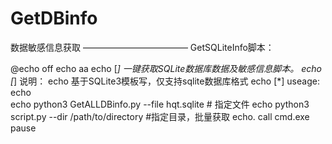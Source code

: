 # GetDBinfo
数据敏感信息获取
————————————
GetSQLiteInfo脚本：

@echo off
echo  aa
echo  [*] 一键获取SQLite数据库数据及敏感信息脚本。
echo  [*] 说明：
echo   	基于SQLite3模板写，仅支持sqlite数据库格式
echo   [*] useage:
echo   	
echo   	python3 GetALLDBinfo.py --file  hqt.sqlite  # 指定文件
echo   	python3 script.py --dir /path/to/directory   #指定目录，批量获取
echo.
call  cmd.exe
pause
